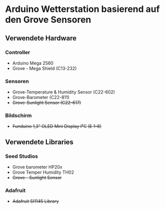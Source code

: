 # Arduino Wetterstation basierend auf den Grove Sensoren

## Verwendete Hardware
### Controller
<ul>
    <li>Arduino Mega 2560
    <li>Grove - Mega Shield (C13-232)
</ul>

### Sensoren
<ul>
    <li>Grove-Temperature & Humidity Sensor (C22-602)
    <li>Grove-Barometer (C22-811)
    <li> <del>Grove-Sunlight Sensor (C22-617)
</ul>

### Bildschirm
<ul>
    <li> <del>Funduino 1,3” OLED Mini Display I²C (E 1-8)
</ul>

## Verwendete Libraries
### Seed Studios
<ul>
    <li>Grove barometer HP20x
    <li>Grove Temper Humidity TH02
    <li> <del>Grove - Sunlight Sensor
</ul>

### Adafruit
<ul>
    <li> <del>Adafruit SI1145 Library
</ul>
